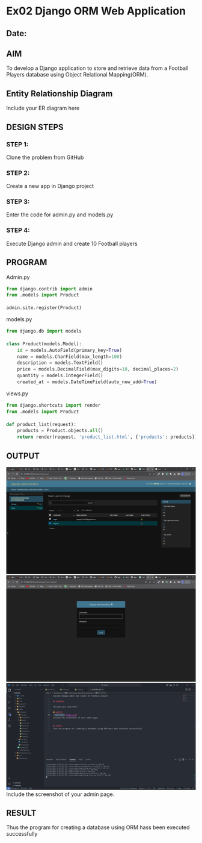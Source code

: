 # Ex02 Django ORM Web Application
## Date: 

## AIM
To develop a Django application to store and retrieve data from a Football Players database using Object Relational Mapping(ORM).

## Entity Relationship Diagram

Include your ER diagram here

## DESIGN STEPS

### STEP 1:
Clone the problem from GitHub

### STEP 2:
Create a new app in Django project

### STEP 3:
Enter the code for admin.py and models.py

### STEP 4:
Execute Django admin and create 10 Football players

## PROGRAM
Admin.py
```py
from django.contrib import admin
from .models import Product

admin.site.register(Product)
```
models.py
```py
from django.db import models

class Product(models.Model):
    id = models.AutoField(primary_key=True)
    name = models.CharField(max_length=100)
    description = models.TextField()
    price = models.DecimalField(max_digits=10, decimal_places=2)
    quantity = models.IntegerField()
    created_at = models.DateTimeField(auto_now_add=True)
```
views.py
```py
from django.shortcuts import render
from .models import Product

def product_list(request):
    products = Product.objects.all()
    return render(request, 'product_list.html', {'products': products})

```

## OUTPUT
![Alt text](image.png)
![Alt text](image-2.png)
![Alt text](image-1.png)
Include the screenshot of your admin page.


## RESULT
Thus the program for creating a database using ORM hass been executed successfully
